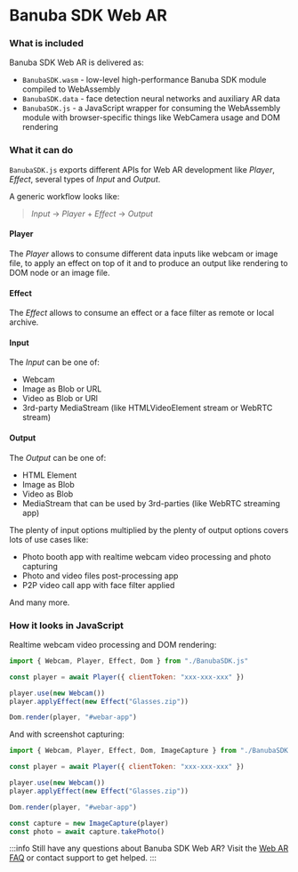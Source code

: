 # Banuba SDK Web AR

### What is included

Banuba SDK Web AR is delivered as:

* `BanubaSDK.wasm` - low-level high-performance Banuba SDK module compiled to WebAssembly
* `BanubaSDK.data` - face detection neural networks and auxiliary AR data
* `BanubaSDK.js` - a JavaScript wrapper for consuming the WebAssembly module with browser-specific things like WebCamera usage and DOM rendering

### What it can do

`BanubaSDK.js` exports different APIs for Web AR development like _Player_, _Effect_, several types of _Input_ and _Output_.

A generic workflow looks like:

> _Input_ -> _Player_ + _Effect_ -> _Output_

#### Player

The _Player_ allows to consume different data inputs like webcam or image file, to apply an effect on top of it and to produce an output like rendering to DOM node or an image file.

#### Effect

The _Effect_ allows to consume an effect or a face filter as remote or local archive.

#### Input

The _Input_ can be one of:

* Webcam
* Image as Blob or URL
* Video as Blob or URl
* 3rd-party MediaStream (like HTMLVideoElement stream or WebRTC stream)

#### Output

The _Output_ can be one of:

* HTML Element
* Image as Blob
* Video as Blob
* MediaStream that can be used by 3rd-parties (like WebRTC streaming app)

The plenty of input options multiplied by the plenty of output options covers lots of use cases like:

* Photo booth app with realtime webcam video processing and photo capturing
* Photo and video files post-processing app
* P2P video call app with face filter applied

And many more.

### How it looks in JavaScript

Realtime webcam video processing and DOM rendering:

```js
import { Webcam, Player, Effect, Dom } from "./BanubaSDK.js"

const player = await Player({ clientToken: "xxx-xxx-xxx" })

player.use(new Webcam())
player.applyEffect(new Effect("Glasses.zip"))

Dom.render(player, "#webar-app")
```

And with screenshot capturing:

```js
import { Webcam, Player, Effect, Dom, ImageCapture } from "./BanubaSDK.js"

const player = await Player({ clientToken: "xxx-xxx-xxx" })

player.use(new Webcam())
player.applyEffect(new Effect("Glasses.zip"))

Dom.render(player, "#webar-app")

const capture = new ImageCapture(player)
const photo = await capture.takePhoto()
```

:::info Still have any questions about Banuba SDK Web AR? Visit the [Web AR FAQ](https://www.banuba.com/faq/face-ar-sdk#web) or contact support to get helped. :::
